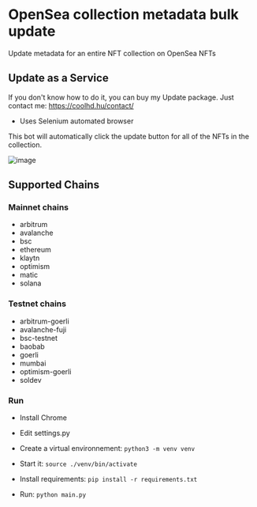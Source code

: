 # OpenSea collection metadata bulk update
Update metadata for an entire NFT collection on OpenSea NFTs

## Update as a Service
If you don't know how to do it, you can buy my Update package. Just contact me: https://coolhd.hu/contact/

- Uses Selenium automated browser

This bot will automatically click the update button for all of the NFTs in the collection.

![image](https://user-images.githubusercontent.com/10603822/160479874-26d6bc7b-0733-444a-af22-c14937eaf644.png)

## Supported Chains
### Mainnet chains
- arbitrum
- avalanche
- bsc
- ethereum
- klaytn
- optimism
- matic
- solana

### Testnet chains
- arbitrum-goerli
- avalanche-fuji
- bsc-testnet
- baobab
- goerli
- mumbai
- optimism-goerli
- soldev

### Run

- Install Chrome

- Edit settings.py

- Create a virtual environnement: `python3 -m venv venv`

- Start it: `source ./venv/bin/activate`

- Install requirements: `pip install -r requirements.txt`

- Run: `python main.py`
